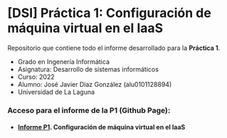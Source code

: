 # [DSI] Práctica 1: Configuración de máquina virtual en el IaaS

Repositorio que contiene todo el informe desarrollado para la **Práctica 1**.

- Grado en Ingenería Informática
- Asignatura: Desarrollo de sistemas informáticos
- Curso: 2022
- Alumno: José Javier Díaz González (alu0101128894)
- Universidad de La Laguna

### Acceso para el informe de la P1 (Github Page):
- #### [Informe P1](https://ull-esit-inf-dsi-2122.github.io/ull-esit-inf-dsi-21-22-prct01-iaas-alu0101128894/). Configuración de máquina virtual en el IaaS